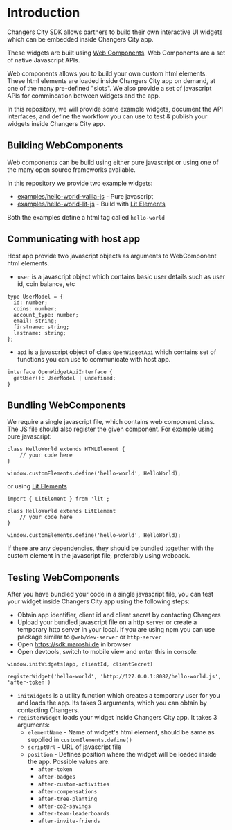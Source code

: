 # Introduction

Changers City SDK allows partners to build their own interactive UI widgets which can be embedded inside 
Changers City app. 

These widgets are built using [Web Components](https://www.webcomponents.org/introduction). Web Components are a set of native Javascript APIs.

Web components allows you to build your own custom html elements. These html elements are loaded inside Changers City app on demand, at one of the many pre-defined "slots". We also provide a set of javascript APIs for commincation between widgets and the app. 

In this repository, we will provide some example widgets, document the API interfaces, and define the workflow you can use to test & publish your widgets inside Changers City app. 

## Building WebComponents

Web components can be build using either pure javascript or using one of the many open source frameworks available. 

In this repository we provide two example widgets:
* [examples/hello-world-valila-js](examples/hello-world-valila-js) - Pure javascript
* [examples/hello-world-lit-js](examples/hello-world-lit-js) - Build with [Lit Elements](https://lit.dev/)

Both the examples define a html tag called `hello-world`

## Communicating with host app

Host app provide two javascript objects as arguments to WebComponent html elements. 
* `user` is a javascript object which contains basic user details such as user id, coin balance, etc

```
type UserModel = {
  id: number;
  coins: number;
  account_type: number;
  email: string;
  firstname: string;
  lastname: string;
};
```
* `api` is a javascript object of class `OpenWidgetApi` which contains set of functions you can use to communicate with host app.

```
interface OpenWidgetApiInterface {
  getUser(): UserModel | undefined;
}
```

## Bundling WebComponents
We require a single javascript file, which contains web component class. The JS file should also register the given component. For example using pure javascript: 
```
class HelloWorld extends HTMLElement {
    // your code here
}

window.customElements.define('hello-world', HelloWorld);
```

or using [Lit Elements](https://lit.dev/)

```
import { LitElement } from 'lit';

class HelloWorld extends LitElement
    // your code here
}

window.customElements.define('hello-world', HelloWorld);
```

If there are any dependencies, they should be bundled together with the custom element in the javascript file, preferably using webpack.


## Testing WebComponents

After you have bundled your code in a single javascript file, you can test your widget inside Changers City app using the following steps:
* Obtain app identifier, client id and client secret by contacting Changers
* Upload your bundled javascript file on a http server or create a temporary http server in your local. If you are using npm you can use package similar to `@web/dev-server` or `http-server`
* Open https://sdk.maroshi.de in browser
* Open devtools, switch to mobile view and enter this in console: 
```
window.initWidgets(app, clientId, clientSecret)

registerWidget('hello-world', 'http://127.0.0.1:8082/hello-world.js', 'after-token')
```
* `initWidgets` is a utility function which creates a temporary user for you and loads the app. Its takes 3 arguments, which you can obtain by contacting Changers.
* `registerWidget` loads your widget inside Changers City app. It takes 3 arguments:
    * `elementName` - Name of widget's html element, should be same as supplied in `customElements.define()`
    * `scriptUrl` - URL of javascript file
    * `position` - Defines position where the widget will be loaded inside the app. Possible values are: 
        * `after-token`
        * `after-badges`
        * `after-custom-activities`
        * `after-compensations`
        * `after-tree-planting`
        * `after-co2-savings`
        * `after-team-leaderboards`
        * `after-invite-friends`





